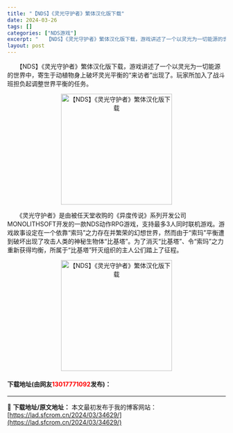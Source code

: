 ```yaml
---
title: "【NDS】《灵光守护者》繁体汉化版下载"
date: 2024-03-26
tags: []
categories: ["NDS游戏"]
excerpt: "　　【NDS】《灵光守护者》繁体汉化版下载，游戏讲述了一个以灵光为一切能源的世界中，寄生于动植物身上破坏灵光平衡的&ldquo;来访者&rdquo;出现了。玩家所加入了战斗班担负起调整世界平衡的任务。 　　《灵光守护者》是由被任天堂收购的《异度传说》系列开发公司MONOLITHSOFT开发的一款ND&hellip;"
layout: post
---
```


 <p>　　【NDS】《灵光守护者》繁体汉化版下载，游戏讲述了一个以灵光为一切能源的世界中，寄生于动植物身上破坏灵光平衡的&ldquo;来访者&rdquo;出现了。玩家所加入了战斗班担负起调整世界平衡的任务。</p> <p align="center"><img align="" border="0" src="https://lad.sfcrom.cn/wp-content/uploads/2024/03/20240326_66022bd9accda.jpg" width="256" alt="【NDS】《灵光守护者》繁体汉化版下载" /></p> <p>　　《灵光守护者》是由被任天堂收购的《异度传说》系列开发公司MONOLITHSOFT开发的一款NDS动作RPG游戏，支持最多3人同时联机游戏。游戏故事设定在一个依靠&ldquo;索玛&rdquo;之力存在并繁荣的幻想世界，然而由于&ldquo;索玛&rdquo;平衡遭到破坏出现了攻击人类的神秘生物体&ldquo;比基塔&rdquo;。为了消灭&ldquo;比基塔&rdquo;、令&ldquo;索玛&rdquo;之力重新获得均衡，所属于&ldquo;比基塔&rdquo;歼灭组织的主人公们踏上了征程。</p> <p align="center"><img align="" border="0" src="https://lad.sfcrom.cn/wp-content/uploads/2024/03/20240326_66022bda32e5f.jpg" width="256" alt="【NDS】《灵光守护者》繁体汉化版下载" /></p> <p><h4>下载地址(由网友<font color="red">13017771092</font>发布)：</h4></p> 

---
📖 **下载地址/原文地址：** 本文最初发布于我的博客网站：[https://lad.sfcrom.cn/2024/03/34629/](https://lad.sfcrom.cn/2024/03/34629/)
